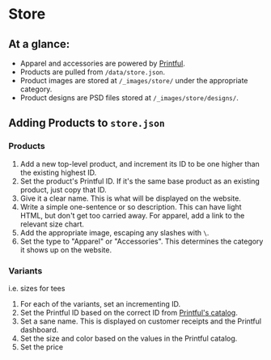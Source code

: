 # Store

## At a glance:

- Apparel and accessories are powered by [Printful](https://www.printful.com). 
- Products are pulled from `/data/store.json`.
- Product images are stored at `/_images/store/` under the appropriate category.
- Product designs are PSD files stored at `/_images/store/designs/`.

## Adding Products to `store.json`

### Products

1. Add a new top-level product, and increment its ID to be one higher than the existing highest ID.
2. Set the product's Printful ID. If it's the same base product as an existing product, just copy that ID.
3. Give it a clear name. This is what will be displayed on the website.
4. Write a simple one-sentence or so description. This can have light HTML, but don't get too carried away. For apparel, add a link to the relevant size chart.
5. Add the appropriate image, escaping any slashes with `\`.
6. Set the type to "Apparel" or "Accessories". This determines the category it shows up on the website.

### Variants

i.e. sizes for tees

1. For each of the variants, set an incrementing ID.
2. Set the Printful ID based on the correct ID from [Printful's catalog](https://www.printful.com/products).
3. Set a sane name. This is displayed on customer receipts and the Printful dashboard.
4. Set the size and color based on the values in the Printful catalog.
5. Set the price 
